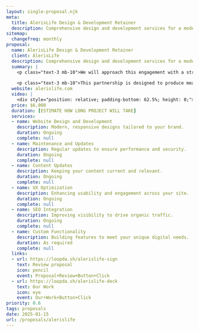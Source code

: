 ```yaml
---
layout: single-proposal.njk
meta:
  title: AlerisLife Design & Development Retainer
  description: Comprehensive design and development services for a modern online presence.
sitemap:
  changefreq: monthly
proposal:
  name: AlerisLife Design & Development Retainer
  client: AlerisLife
  description: Comprehensive design and development services for a modern online presence.
  summary: | 
    <p class="text-3 mb-10">We will approach this engagement with a strategic and thoughtful process, ensuring each task is completed with precision and aligns seamlessly with your business objectives. By following a clear timeline and prioritizing tasks under our retainer model, we’ll deliver consistent progress that reflects your vision.</p>
    
    <p class="text-3 mb-10">This partnership is designed to produce meaningful and impactful results over time. For more details on the investment and scope of work, please refer to your <a href="https://loopda.sh/alerislife-sign" target="_blank" class="link plausible-event-name=Proposal+About+Link+Click">proposal</a>. You can also learn more <a href="/about" target="_blank" class="link plausible-event-name=Proposal+About+Link+Click">about our approach</a>, <a href="/faq" target="_blank" class="link plausible-event-name=Proposal+FAQ+Link+Click">explore common questions</a>, or <a href="mailto:gary@loopdash.com" class="link plausible-event-name=Proposal+Email+Link+Click">contact us directly</a>.</p>
  website: alerislife.com
  video: |
    <div style="position: relative; padding-bottom: 62.5%; height: 0;"><iframe src="https://www.loom.com/embed/db8ca67f534e49488bedf404f710c04c?sid=d4484617-e435-4d83-b643-101bd0defcd2" frameborder="0" webkitallowfullscreen mozallowfullscreen allowfullscreen style="position: absolute; top: 0; left: 0; width: 100%; height: 100%;"></iframe></div>
  price: $6,000
  duration: [ESTIMATE HOW LONG PROJECT WILL TAKE]
  services:
  - name: Website Design and Development
    description: Modern, responsive designs tailored to your brand.
    duration: Ongoing
    complete: null
  - name: Maintenance and Updates
    description: Regular updates to ensure performance and security.
    duration: Ongoing
    complete: null
  - name: Content Updates
    description: Keeping your content current and relevant.
    duration: Ongoing
    complete: null
  - name: UX Optimization
    description: Enhancing usability and engagement across your site.
    duration: Ongoing
    complete: null
  - name: SEO Integration
    description: Improving visibility to drive organic traffic.
    duration: Ongoing
    complete: null
  - name: Custom Functionality
    description: Building features to meet your unique digital needs.
    duration: As required
    complete: null
  links: 
  - url: https://loopda.sh/alerislife-sign
    text: Review proposal
    icon: pencil
    event: Proposal+Review+Button+Click
  - url: https://loopda.sh/alerislife-deck
    text: Our Work
    icon: eye
    event: Our+Work+Button+Click
priority: 0.6
tags: proposals
date: 2025-01-15
url: /proposals/alerislife
---
```


